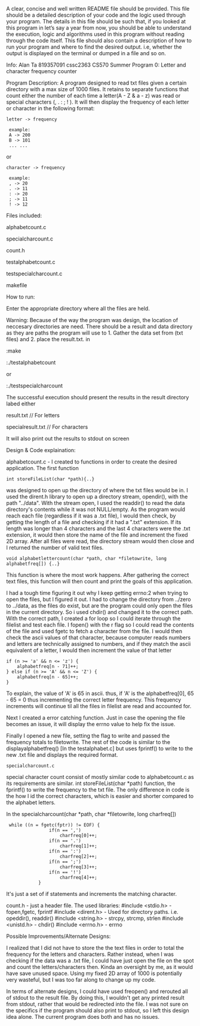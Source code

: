 A clear, concise and well written README file should be provided. This file should be a detailed description of your code and the logic used through your program. The details in this file should be such that, if you looked at this program in let’s say a year from now, you should be able to understand the execution, logic and algorithms used in this program without reading through the code itself. This file should also contain a description of how to run your program and where to find the desired output. i.e, whether the output is displayed on the terminal or dumped in a file and so on.

Info: 
Alan Ta
819357091
cssc2363
CS570 Summer
Program 0: Letter and character frequency counter

Program Description: A program designed to read txt files given a certain directory with a max size of 1000 files. It retains to separate functions that count either the number of each time a letter(A - Z & a - z) was read or special characters (, . : ; ! ). It will then display the frequency of each letter or character in the following format:

    letter -> frequency

     example:
     A -> 200
     B -> 101
     ... ...
or

    character -> frequency

     example:
     , -> 20
     . -> 11
     : -> 20
     ; -> 11
     ! -> 12 

Files included:


alphabetcount.c

specialcharcount.c

count.h

testalphabetcount.c

testspecialcharcount.c

makefile

How to run:

Enter the appropriate directory where all the files are held.

Warning: Because of the way the program was design, the location of neccesary directories are need. There should be a result and data directory as they are paths the program will use to 1. Gather the data set from (txt files) and 2. place the result.txt. in

:make

:./testalphabetcount 

or

:./testspecialcharcount

The successful execution should present the results in the result directory labed either

result.txt // For letters

specialresult.txt // For characters

It will also print out the results to stdout on screen

Design & Code explaination:

alphabetcount.c - I created to functions in order to create the desired application. The first function 
    
    int storeFileList(char *path){..}
was designed to open up the directory of where the txt files would be in. I used the dirent.h library to open up a directory stream, opendir(),  with the path "../data". With the stream open, I used the readdir() to read the data directory's contents while it was not NULL/empty. As the program would reach each file (regardless if it was a .txt file), I would then check, by getting the length of a file and checking if it had a ".txt" extension. If its length was longer than 4 characters and the last 4 characters were the .txt extension, it would then store the name of the file and increment the fixed 2D array. After all files were read, the directory stream would then close and I returned the number of valid text files.

    void alphabetlettercount(char *path, char *filetowrite, long alphabetfreq[]) {..}
This function is where the most work happens. After gathering the correct text files, this function will then count and print the goals of this application.

I had a tough time figuring it out why I keep getting errno:2 when trying to open the files, but I figured it out. I had to change the directory from ../zero to ../data, as the files do exist, but are the program could only open the files in the current directory. So i used chdir() and changed it to the correct path. With the correct path, I created a for loop so I could iterate through the filelist and test each file. I fopen() with the r flag so I could read the contents of the file and used fgetc to fetch a character from the file. I would then check the ascii values of that character, because computer reads numbers and letters are technically assigned to numbers, and if they match the ascii equivalent of a letter, I would then increment the value of that letter
     
    if (n >= 'a' && n <= 'z') {
        alphabetfreq[n - 71]++;
    } else if (n >= 'A' && n <= 'Z') {
        alphabetfreq[n - 65]++;
    } 
To explain, the value of 'A' is 65 in ascii. thus, if 'A' is the alphabetfreq[0], 65 - 65 = 0 thus incrementing the correct letter frequency. 
This frequency increments will continue til all the files in filelist are read and accounted for.
 
Next I created a error catching function. Just in case the opening the file becomes an issue, it will display the errno value to help fix the issue.

Finally I opened a new file, setting the flag to write and passed the frequency totals to filetowrite. The rest of the code is similar to the displayalphabetfreq() [In the testalphabet.c] but uses fprintf() to write to the new .txt file and displays the required format.

    specialcharcount.c
special character count consist of mostly similar code to alphabetcount.c as its requirements are similar.
int storeFileList(char *path) function, the fprintf() to write the frequency to the txt file. The only difference in code is the how I id the correct characters, which is easier and shorter compared to the alphabet letters.

In the specialcharcount(char *path, char *filetowrite, long charfreq[])

     while ((n = fgetc(fptr)) != EOF) {
                    if(n == ',')
                        charfreq[0]++;
                    if(n == '.')
                        charfreq[1]++;
                    if(n == ':')
                        charfreq[2]++;
                    if(n == ';')
                        charfreq[3]++;
                    if(n == '!')
                        charfreq[4]++;
                }
It's just a set of if statements and increments the matching character.

count.h - just a header file. The used libraries:
    #include <stdio.h> - fopen,fgetc, fprintf
    #include <dirent.h> - Used for directory paths. i.e. opeddir(), readdir()
    #include <string.h> - strcpy, strcmp, strlen 
    #include <unistd.h> -  chdir()
    #include <errno.h> - errno



Possible Improvements/Alternate Designs:

I realized that I did not have to store the the text files in order to total the frequency for the letters and characters. Rather instead, when I was checking if the data was a .txt file, I could have just open the file on the spot and count the letters/characters then. Kinda an oversight by me, as it would have save unused space. Using my fixed 2D array of 1000 is potentially very wasteful, but I was too far along to change up my code. 

In terms of alternate designs, I could have used freopen() and rerouted all of stdout to the result file. By doing this, I wouldn't get any printed result from stdout, rather that would be redirected into the file. I was not sure on the specifics if the program should also print to stdout, so I left this design idea alone. The current program does both and has no issues.
